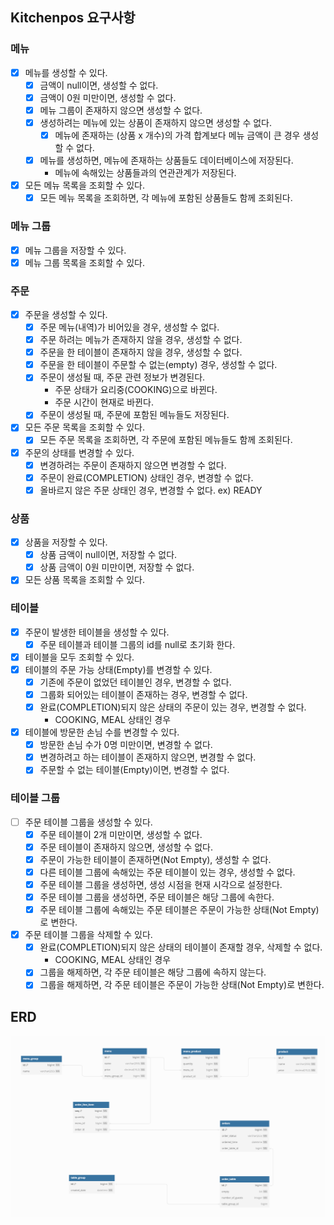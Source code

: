 ## Kitchenpos 요구사항

### 메뉴
- [X] 메뉴를 생성할 수 있다.
  - [X] 금액이 null이면, 생성할 수 없다.
  - [X] 금액이 0원 미만이면, 생성할 수 없다.
  - [X] 메뉴 그룹이 존재하지 않으면 생성할 수 없다.
  - [X] 생성하려는 메뉴에 있는 상품이 존재하지 않으면 생성할 수 없다.
    - [X] 메뉴에 존재하는 (상품 x 개수)의 가격 합계보다 메뉴 금액이 큰 경우 생성할 수 없다.
  - [X] 메뉴를 생성하면, 메뉴에 존재하는 상품들도 데이터베이스에 저장된다.
    - 메뉴에 속해있는 상품들과의 연관관계가 저장된다.
- [X] 모든 메뉴 목록을 조회할 수 있다.
  - [X] 모든 메뉴 목록을 조회하면, 각 메뉴에 포함된 상품들도 함께 조회된다.

### 메뉴 그룹
- [X] 메뉴 그룹을 저장할 수 있다.
- [X] 메뉴 그룹 목록을 조회할 수 있다.

### 주문
- [X] 주문을 생성할 수 있다.
  - [X] 주문 메뉴(내역)가 비어있을 경우, 생성할 수 없다.
  - [X] 주문 하려는 메뉴가 존재하지 않을 경우, 생성할 수 없다.
  - [X] 주문을 한 테이블이 존재하지 않을 경우, 생성할 수 없다.
  - [X] 주문을 한 테이블이 주문할 수 없는(empty) 경우, 생성할 수 없다.
  - [X] 주문이 생성될 때, 주문 관련 정보가 변경된다. 
    - 주문 상태가 요리중(COOKING)으로 바뀐다.
    - 주문 시간이 현재로 바뀐다.
  - [X] 주문이 생성될 때, 주문에 포함된 메뉴들도 저장된다.
- [X] 모든 주문 목록을 조회할 수 있다.
  - [X] 모든 주문 목록을 조회하면, 각 주문에 포함된 메뉴들도 함께 조회된다.
- [X] 주문의 상태를 변경할 수 있다.
  - [X] 변경하려는 주문이 존재하지 않으면 변경할 수 없다.
  - [X] 주문이 완료(COMPLETION) 상태인 경우, 변경할 수 없다.
  - [X] 올바르지 않은 주문 상태인 경우, 변경할 수 없다. ex) READY

### 상품
- [X] 상품을 저장할 수 있다.
  - [X] 상품 금액이 null이면, 저장할 수 없다.
  - [X] 상품 금액이 0원 미만이면, 저장할 수 없다.
- [X] 모든 상품 목록을 조회할 수 있다.

### 테이블
- [X] 주문이 발생한 테이블을 생성할 수 있다.
  - [X] 주문 테이블과 테이블 그룹의 id를 null로 초기화 한다.
- [X] 테이블을 모두 조회할 수 있다.
- [X] 테이블의 주문 가능 상태(Empty)를 변경할 수 있다.
  - [X] 기존에 주문이 없었던 테이블인 경우, 변경할 수 없다.
  - [X] 그룹화 되어있는 테이블이 존재하는 경우, 변경할 수 없다.
  - [X] 완료(COMPLETION)되지 않은 상태의 주문이 있는 경우, 변경할 수 없다.
    - COOKING, MEAL 상태인 경우
- [X] 테이블에 방문한 손님 수를 변경할 수 있다.
  - [X] 방문한 손님 수가 0명 미만이면, 변경할 수 없다.
  - [X] 변경하려고 하는 테이블이 존재하지 않으면, 변경할 수 없다.
  - [X] 주문할 수 없는 테이블(Empty)이면, 변경할 수 없다.

### 테이블 그룹
- [ ] 주문 테이블 그룹을 생성할 수 있다.
  - [X] 주문 테이블이 2개 미만이면, 생성할 수 없다.
  - [X] 주문 테이블이 존재하지 않으면, 생성할 수 없다.
  - [X] 주문이 가능한 테이블이 존재하면(Not Empty), 생성할 수 없다.
  - [X] 다른 테이블 그룹에 속해있는 주문 테이블이 있는 경우, 생성할 수 없다.
  - [X] 주문 테이블 그룹을 생성하면, 생성 시점을 현재 시각으로 설정한다.
  - [X] 주문 테이블 그룹을 생성하면, 주문 테이블은 해당 그룹에 속한다.
  - [X] 주문 테이블 그룹에 속해있는 주문 테이블은 주문이 가능한 상태(Not Empty)로 변한다.
- [X] 주문 테이블 그룹을 삭제할 수 있다.
  - [X] 완료(COMPLETION)되지 않은 상태의 테이블이 존재할 경우, 삭제할 수 없다.
    - COOKING, MEAL 상태인 경우
  - [X] 그룹을 해제하면, 각 주문 테이블은 해당 그룹에 속하지 않는다.
  - [X] 그룹을 해제하면, 각 주문 테이블은 주문이 가능한 상태(Not Empty)로 변한다.

## ERD
![img.png](images%2Fimg.png)

